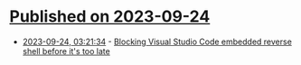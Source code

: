 # [Published on 2023-09-24](index.md)

* [2023-09-24, 03:21:34](https://lobste.rs/s/l9jbft/blocking_visual_studio_code_embedded) - [Blocking Visual Studio Code embedded reverse shell before it's too late](https://ipfyx.fr/post/visual-studio-code-tunnel/)
